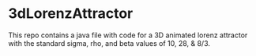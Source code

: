 # 3dLorenzAttractor

This repo contains a java file with code for a 3D animated lorenz attractor with the standard sigma, rho, and beta values of 10, 28, & 8/3.  
